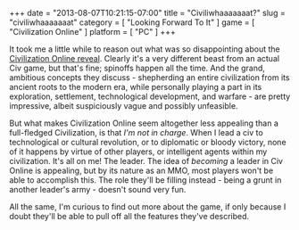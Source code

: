 +++
date = "2013-08-07T10:21:15-07:00"
title = "Civiliwhaaaaaaat?"
slug = "civiliwhaaaaaaat"
category = [ "Looking Forward To It" ]
game = [ "Civilization Online" ]
platform = [ "PC" ]
+++

It took me a little while to reason out what was so disappointing about the <a href="http://www.mmorpg.com/showFeature.cfm/loadFeature/7656/Civilization-Online-Its-Real-and-Its-Happening.html">Civilization Online reveal</a>.  Clearly it's a very different beast from an actual Civ game, but that's fine; spinoffs happen all the time.  And the grand, ambitious concepts they discuss - shepherding an entire civilization from its ancient roots to the modern era, while personally playing a part in its exploration, settlement, technological development, and warfare - are pretty impressive, albeit suspiciously vague and possibly unfeasible.

But what makes Civilization Online seem altogether less appealing than a full-fledged Civilization, is that <i>I'm not in charge</i>.  When I lead a civ to technological or cultural revolution, or to diplomatic or bloody victory, none of it happens by virtue of other players, or intelligent agents within my civilization.  It's all on me!  The leader.  The idea of <i>becoming</i> a leader in Civ Online is appealing, but by its nature as an MMO, most players won't be able to accomplish this.  The role they'll be filling instead - being a grunt in another leader's army - doesn't sound very fun.

All the same, I'm curious to find out more about the game, if only because I doubt they'll be able to pull off all the features they've described.